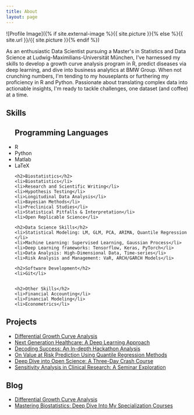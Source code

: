 ```yaml
---
title: About
layout: page
---
```

![Profile Image]({% if site.external-image %}{{ site.picture }}{% else %}{{ site.url }}/{{ site.picture }}{% endif %})

<p>As an enthusiastic Data Scientist pursuing a Master's in Statistics and Data Science at Ludwig-Maximilians-Universität München, I've harnessed my skills to develop a growth curve analysis program in R, predict diseases via deep learning, and dive into business analytics at BMW Group. When not crunching numbers, I'm tending to my houseplants or furthering my proficiency in R and Python. Passionate about translating complex data into actionable insights, I'm ready to tackle challenges, one dataset (and coffee) at a time.</p>


<h2>Skills</h2>

<ul class="skill-list">
    <h2>Programming Languages</h2>
    <li>R</li>
    <li>Python</li>
    <li>Matlab</li>
    <li>LaTeX</li>

    <h2>Biostatistics</h2>
    <li>Biostatistics</li>
    <li>Research and Scientific Writing</li>
    <li>Hypothesis Testing</li>
    <li>Longitudinal Data Analysis</li>
    <li>Bayesian Methods</li>
    <li>Preclinical Studies</li> 
    <li>Statistical Pitfalls & Interpretation</li> 
    <li>Open Replicable Science</li> 

    <h2>Data Science Skills</h2>
    <li>Statistical Modeling: LM, GLM, PCA, ARIMA, Quantile Regression </li>
    <li>Machine Learning: Supervised Learning, Gaussian Process</li>
    <li>Deep Learning frameworks: Tensorflow, Keras, PyTorch</li>
    <li>Data Analysis: High-Dimensional Data, Time-series</li>
    <li>Risk Analysis and Management: VaR, ARCH/GARCH Models</li>

    <h2>Software Development</h2>
    <li>Git</li>

    
    <h2>Other Skills</h2>
    <li>Financial Accounting</li>
    <li>Financial Modeling</li>
    <li>Econometrics</li>
</ul>


<h2>Projects</h2>

<ul>
	<li><a href="_posts/2023-07-24-differentialgrowth.markdown">Differential Growth Curve Analysis</a></li>
	<li><a href="_posts/2023-07-23-NGH.markdown">Next Generation Healthcare: A Deep Learning Approach</a></li>
	<li><a href="_posts/2023-07-23-TUM.markdown">Decoding Success: An In-depth Hackathon Analysis </a></li>
	<li><a href="_posts/2023-07-24-Bachelorthesis.markdown">On Value at Risk Prediction Using Quantile Regression Methods</a></li>
	<li><a href="_posts/2023-07-24-CrashCourse.markdown">Deep Dive into Open Science: A Three-Day Crash Course</a></li>
	<li><a href="_posts/2023-07-24-Seminar.markdown">Sensitivity Analysis in Clinical Research: A Seminar Exploration</a></li>
</ul>


<h2>Blog</h2>

<ul>
    <li><a href="_posts/2023-07-24-StatisticsandDataScience.markdown">Differential Growth Curve Analysis</a></li>
    <li><a href="_posts/2023-07-24-Biostatistics.markdown">Mastering Biostatistics: Deep Dive Into My Specialization Courses</a></li>
</ul>
